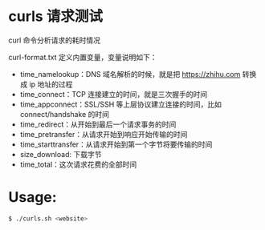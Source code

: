 # curls 请求测试

curl 命令分析请求的耗时情况

curl-format.txt 定义内置变量，变量说明如下：

- time_namelookup：DNS 域名解析的时候，就是把 https://zhihu.com 转换成 ip 地址的过程
- time_connect：TCP 连接建立的时间，就是三次握手的时间
- time_appconnect：SSL/SSH 等上层协议建立连接的时间，比如 connect/handshake 的时间
- time_redirect：从开始到最后一个请求事务的时间
- time_pretransfer：从请求开始到响应开始传输的时间
- time_starttransfer：从请求开始到第一个字节将要传输的时间
- size_download:  下载字节
- time_total：这次请求花费的全部时间

# Usage:

```bash
$ ./curls.sh <website>
```


